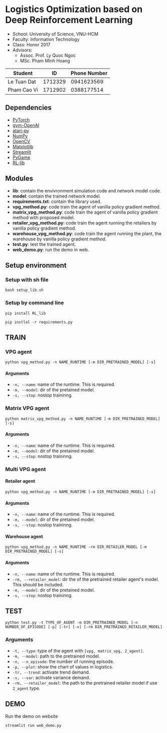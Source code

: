 # Logistics Optimization based on Deep Reinforcement Learning

- School: University of Science, VNU-HCM
- Faculty: Information Technology
- Class: Honor 2017
- Advisors: 
  - Assoc. Prof. Ly Quoc Ngoc
  - MSc. Pham Minh Hoang

| Student | ID | Phone Number |
|--|--|--|
| Le Tuan Dat | 1712329 | 0941623569 | 
| Pham Cao Vi | 1712902 | 0388177514 |

## Dependencies
- [PyTorch](https://pytorch.org/)
- [gym-OpenAI](https://gym.openai.com/)
- [atari-py](https://pypi.org/project/atari-py/)
- [NumPy](https://numpy.org/)
- [OpenCV](https://docs.opencv.org/4.5.2/index.html)
- [Matplotlib](https://matplotlib.org/)
- [Streamlit](https://streamlit.io/)
- [PyGame](https://www.pygame.org/news)
- [RL-lib](https://github.com/ledat2110/RL_lib)

## Modules

* **lib**: contain the envivronment simulation code and network model code.
* **model**: contain the trained network model.
* **requirements.txt**: contain the library used.
* **vpg_method.py**: code train the agent of vanilla policy gradient method.
* **matrix_vpg_method.py**: code train the agent of vanilla policy gradient method with proposed model.
* **retailer_vpg_method.py**: code train the agent running the retailers by vanilla policy gradient method.
* **warehouse_vpg_method.py**: code train the agent running the plant, the warehouse by vanilla policy gradient method.
* **test.py**: test the trained agent.
* **web_demo.py**: run the demo in web.

## Setup environment
### Setup with sh file
`bash setup_lib.sh`
### Setup by command line
`pip install RL_lib`

`pip instlal -r requirements.py`

## TRAIN
### VPG agent
`python vpg_method.py -n NAME_RUNTIME [-m DIR_PRETRAINED_MODEL] [-s]`
#### Arguments
* `-n, --name`: name of the runtime. This is required.
* `-m, --model`: dir of the pretained model.
* `-s, --stop`: nostop traininng.

### Matrix VPG agent
`python matrix_vpg_method.py -n NAME_RUNTIME [-m DIR_PRETRAINED_MODEL] [-s]`
#### Arguments
* `-n, --name`: name of the runtime. This is required.
* `-m, --model`: dir of the pretained model.
* `-s, --stop`: nostop traininng.


### Multi VPG agent
#### Retailer agent
`python vpg_method.py -n NAME_RUNTIME [-m DIR_PRETRAINED_MODEL] [-s]`
#### Arguments
* `-n, --name`: name of the runtime. This is required.
* `-m, --model`: dir of the pretained model.
* `-s, --stop`: nostop traininng.

#### Warehouse agent
`python vpg_method.py -n NAME_RUNTIME -rm DIR_RETAILER_MODEL [-m DIR_PRETRAINED_MODEL] [-s]`
#### Arguments
* `-n, --name`: name of the runtime. This is required.
* `-rm, --retailer_model`: dir the of the pretrained retailer agent's model. This should be included.
* `-m, --model`: dir of the pretained model.
* `-s, --stop`: nostop traininng.

## TEST
`python test.py -t TYPE_OF_AGENT -m DIR_PRETRAINED_MODEL [-n NUMBER_OF_EPISODE] [-p] [-tr] [-v] [-rm DIR_PRETRAINED_RETAILER_MODEL]`
### Arguments
* `-t, --type`: type of the agent with `[vpg, matrix_vpg, 2_agent]`.
* `-m, --model`: path to the pretrained model.
* `-n, --n_episode`: the number of running episode.
* `-p, --plot`: show the chart of values in logistics.
* `-tr, --trend`: activate trend demand.
* `-v, --var`: activate variance demand.
* `-rm, --retailer_model`: the path to the pretrained retailer model if use `2_agent` type.

## DEMO
Run the demo on website

`streamlit run web_demo.py`